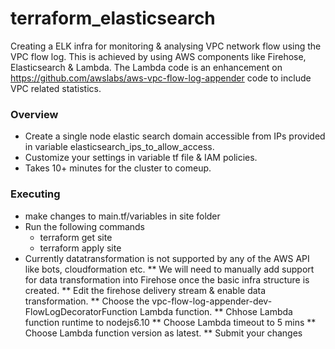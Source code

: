 # terraform_elasticsearch
Creating a ELK infra for monitoring & analysing VPC network flow using the VPC flow log. This is achieved by using AWS components like Firehose, Elasticsearch & Lambda.
The Lambda code is an enhancement on https://github.com/awslabs/aws-vpc-flow-log-appender code to include VPC related statistics.

### Overview
* Create a single node elastic search domain accessible from IPs provided in variable elasticsearch_ips_to_allow_access.
* Customize your settings in variable tf file & IAM policies.
* Takes 10+ minutes for the cluster to comeup.

### Executing
* make changes to main.tf/variables in site folder
* Run the following commands 
  * terraform get site 
  * terraform apply site
* Currently datatransformation is not supported by any of the AWS API like bots, cloudformation etc.
** We will need to manually add support for data transformation into Firehose once the basic infra structure is created.
** Edit the firehose delivery stream & enable data transformation. 
** Choose the vpc-flow-log-appender-dev-FlowLogDecoratorFunction Lambda function.
** Chhose Lambda function runtime to nodejs6.10
** Choose Lambda timeout to 5 mins
** Choose Lambda function version as latest.
** Submit your changes
